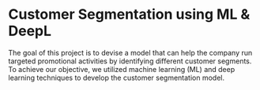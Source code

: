 # Customer Segmentation using ML & DeepL
The goal of this project is to devise a model that can help the company run targeted promotional activities by identifying different customer segments. To achieve our objective, we utilized machine learning (ML) and deep learning techniques to develop the customer segmentation model.
